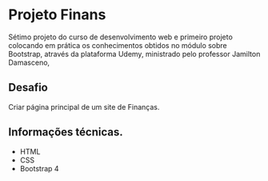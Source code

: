 # Projeto Finans  

Sétimo projeto do curso de desenvolvimento web e primeiro projeto colocando em prática os conhecimentos obtidos no módulo sobre Bootstrap, através da plataforma Udemy, ministrado pelo professor Jamilton Damasceno, 

## Desafio 

Criar página principal de um site de Finanças. 

## Informações técnicas.

* HTML
* CSS
* Bootstrap 4
